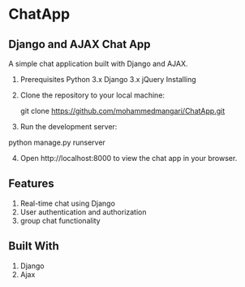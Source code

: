 # ChatApp

##  Django and AJAX Chat App

 A simple chat application built with Django and AJAX.


1. Prerequisites
Python 3.x
Django 3.x
jQuery
Installing

2. Clone the repository to your local machine:
    
   git clone https://github.com/mohammedmangari/ChatApp.git


3. Run the development server:

python manage.py runserver

4. Open http://localhost:8000 to view the chat app in your browser.

## Features
1. Real-time chat using Django
2. User authentication and authorization
3. group chat functionality


## Built With
1. Django 
2. Ajax
